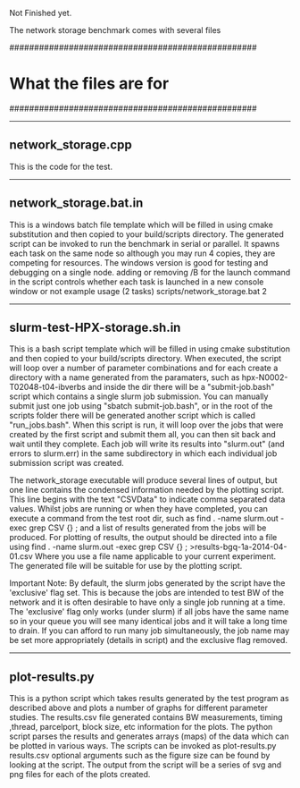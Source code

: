 <!-- Copyright (c) 2014 John Biddiscombe                                          -->
<!--                                                                              -->
<!-- Distributed under the Boost Software License, Version 1.0. (See accompanying -->
<!-- file LICENSE_1_0.txt or copy at http://www.boost.org/LICENSE_1_0.txt)        -->

Not Finished yet.


The network storage benchmark comes with several files

##################################################
# What the files are for
##################################################

------------------------------
network_storage.cpp 
------------------------------
This is the code for the test.

------------------------------
network_storage.bat.in 
------------------------------
This is a windows batch file template which will be filled in using cmake substitution
and then copied to your build/scripts directory.
The generated script can be invoked to run the benchmark in serial or parallel. 
It spawns each task on the same node so although you may run 4 copies, 
they are competing for resources. 
The windows version is good for testing and debugging on a single node.
adding or removing /B for the launch command in the script
controls whether each task is launched in a new console window or not
example usage (2 tasks)
scripts/network_storage.bat 2

------------------------------
slurm-test-HPX-storage.sh.in
------------------------------
This is a bash script template which will be filled in using cmake substitution
and then copied to your build/scripts directory.
When executed, the script will loop over a number of parameter combinations
and for each create a directory with a name generated from the paramaters, such as
  hpx-N0002-T02048-t04-ibverbs
and inside the dir there will be a "submit-job.bash" script which contains a single
slurm job submission. You can manually submit just one job using "sbatch submit-job.bash", 
or in the root of the scripts folder there will be generated another script 
which is called "run_jobs.bash". When this script is run, it will loop over
the jobs that were created by the first script and submit them all, you
can then sit back and wait until they complete.
Each job will write its results into "slurm.out" (and errors to slurm.err)
in the same subdirectory in which each individual job submission script was created.

The network_storage executable will produce several lines of output, but one line
contains the condensed information needed by the plotting script. 
This line begins with the text "CSVData" to indicate comma separated data values.
Whilst jobs are running or when they have completed, you can execute a command
from the test root dir, such as
  find . -name slurm.out -exec grep CSV {} \;
and a list of results generated from the jobs will be produced.
For plotting of results, the output should be directed into a file using
  find . -name slurm.out -exec grep CSV {} \; >results-bgq-1a-2014-04-01.csv
Where you use a file name applicable to your current experiment.
The generated file will be suitable for use by the plotting script.

Important Note:
By default, the slurm jobs generated by the script have the 'exclusive' flag set. 
This is because the jobs are intended to test BW of the network and it is 
often desirable  to have only a single job running at a time.
The 'exclusive' flag only works (under slurm) if all jobs have the same name
so in your queue you will see many identical jobs and it will take a long time to drain.
If you can afford to run many job simultaneously, the job name may be set more
appropriately (details in script) and the exclusive flag removed.

------------------------------
plot-results.py
------------------------------
This is a python script which takes results generated by the test program
as described above and plots a number of graphs for different parameter studies.
The results.csv file generated contains BW measurements, timing ,thread, parcelport,
block size, etc information for the plots. 
The python script parses the results and generates arrays (maps) of the data which
can be plotted in various ways. The scripts can be invoked as
  plot-results.py results.csv
optional arguments such as the figure size can be found by looking at the script.
The output from the script will be a series of svg and png files for each of the plots
created.


